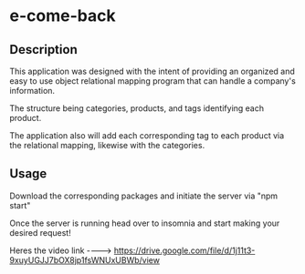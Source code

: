 # e-come-back

## Description
This application was designed with the intent of providing an organized and easy to use
object relational mapping program that can handle a company's information.

The structure being categories, products, and tags identifying each product.

The application also will add each corresponding tag to each product via the relational
mapping, likewise with the categories.


## Usage
Download the corresponding packages and initiate the server via "npm start"

Once the server is running head over to insomnia and start making your desired request!

Heres the video link ----> https://drive.google.com/file/d/1j11t3-9xuyUGJJ7bOX8jp1fsWNUxUBWb/view
